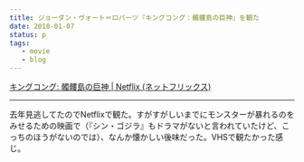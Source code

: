 ```yaml
---
title: ジョーダン・ヴォート＝ロバーツ『キングコング：髑髏島の巨神』を観た
date: 2018-01-07
status: p
tags:
   - movie
   - blog
---
```


[キングコング: 髑髏島の巨神 | Netflix (ネットフリックス)](https://www.netflix.com/jp/title/80139562)

---

去年見逃してたのでNetflixで観た。すがすがしいまでにモンスターが暴れるのをみせるための映画で（『シン・ゴジラ』もドラマがないと言われていたけど、こっちのほうがないのでは）、なんか懐かしい後味だった。VHSで観たかった感じ。
